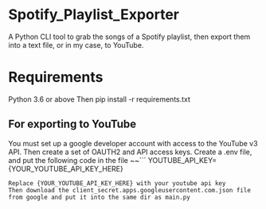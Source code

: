 # Spotify_Playlist_Exporter
A Python CLI tool to grab the songs of a Spotify playlist, then export them into a text file, or in my case, to YouTube.

# Requirements
Python 3.6 or above
Then 
pip install -r requirements.txt
## For exporting to YouTube
You must set up a google developer account with access to the YouTube v3 API. Then create a set of OAUTH2 and API access keys. 
Create a .env file, and put the following code in the file
~~```
YOUTUBE_API_KEY={YOUR_YOUTUBE_API_KEY_HERE}
```
Replace {YOUR_YOUTUBE_API_KEY_HERE} with your youtube api key
Then download the client_secret.apps.googleusercontent.com.json file from google and put it into the same dir as main.py


